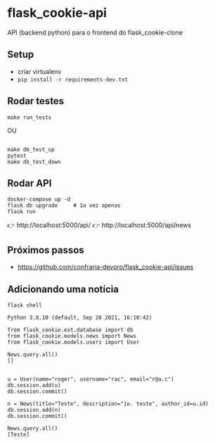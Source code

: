 # flask_cookie-api

API (backend python) para o frontend do flask_cookie-clone

## Setup

- criar virtualenv
- `pip install -r requirements-dev.txt`

## Rodar testes

```
make run_tests
```

OU

```

make db_test_up
pytest
make db_test_down

```

## Rodar API

```
docker-compose up -d
flask db upgrade     # 1a vez apenas
flask run
```

👉 http://localhost:5000/api/
👉 http://localhost:5000/api/news

## Próximos passos

- https://github.com/confraria-devpro/flask_cookie-api/issues

## Adicionando uma notícia

```
flask shell

Python 3.8.10 (default, Sep 28 2021, 16:10:42)

from flask_cookie.ext.database import db
from flask_cookie.models.news import News
from flask_cookie.models.users import User

News.query.all()
[]


u = User(name="roger", username="rac", email="r@a.c")
db.session.add(u)
db.session.commit()

n = News(title="Teste", description="1o. teste", author_id=u.id)
db.session.add(n)
db.session.commit()

News.query.all()
[Teste]
```
